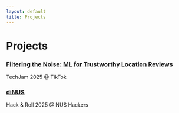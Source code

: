 ```yaml
---
layout: default
title: Projects
---
```

# Projects


### [Filtering the Noise: ML for Trustworthy Location Reviews](https://github.com/FisherSkyi/Trustworthy-Location-Review)

TechJam 2025 @ TikTok 

### [diNUS](https://github.com/Junronggg/diNUS)

Hack & Roll 2025 @ NUS Hackers